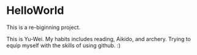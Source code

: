 # HelloWorld
This is a re-biginning project.

This is Yu-Wei. My habits includes reading, Aikido, and archery.
Trying to equip myself with the skills of using github. :)
